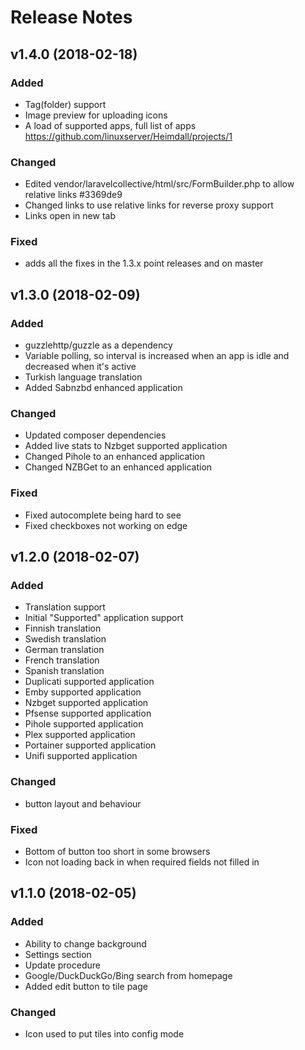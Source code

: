 # Release Notes

## v1.4.0 (2018-02-18)

### Added
- Tag(folder) support
- Image preview for uploading icons
- A load of supported apps, full list of apps https://github.com/linuxserver/Heimdall/projects/1

### Changed
- Edited vendor/laravelcollective/html/src/FormBuilder.php to allow relative links #3369de9
- Changed links to use relative links for reverse proxy support
- Links open in new tab

### Fixed
- adds all the fixes in the 1.3.x point releases and on master

## v1.3.0 (2018-02-09)

### Added
- guzzlehttp/guzzle as a dependency
- Variable polling, so interval is increased when an app is idle and decreased when it's active
- Turkish language translation
- Added Sabnzbd enhanced application

### Changed
- Updated composer dependencies
- Added live stats to Nzbget supported application  
- Changed Pihole to an enhanced application
- Changed NZBGet to an enhanced application

### Fixed
- Fixed autocomplete being hard to see
- Fixed checkboxes not working on edge


## v1.2.0 (2018-02-07)

### Added
- Translation support
- Initial "Supported" application support
- Finnish translation
- Swedish translation
- German translation
- French translation
- Spanish translation
- Duplicati supported application
- Emby supported application
- Nzbget supported application
- Pfsense supported application
- Pihole supported application
- Plex supported application
- Portainer supported application
- Unifi supported application

### Changed
- button layout and behaviour

### Fixed
- Bottom of button too short in some browsers
- Icon not loading back in when required fields not filled in


## v1.1.0 (2018-02-05)

### Added
- Ability to change background
- Settings section
- Update procedure
- Google/DuckDuckGo/Bing search from homepage
- Added edit button to tile page

### Changed
- Icon used to put tiles into config mode
